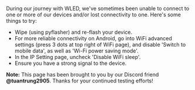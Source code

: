 During our journey with WLED, we've sometimes been unable to connect to one or more of our devices and/or lost connectivity to one. Here's some things to try:

* Wipe (using pyflasher) and re-flash your device.
* For more reliable connectivity on Android, go into WiFi advanced settings (press 3 dots at top right of WiFi page), and disable 'Switch to mobile data', as well as 'Wi-Fi power saving mode'.
* In the IP Setting page, uncheck 'Disable WiFi sleep'.
* Ensure you have a strong signal to the device.



**Note:** This page has been brought to you by our Discord friend **@tuantrung2905**. Thanks for your continued testing efforts!